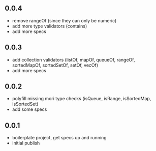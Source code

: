 ## 0.0.4
  - remove rangeOf (since they can only be numeric)
  - add more type validators (contains)
  - add more specs

## 0.0.3
  - add collection validators (listOf, mapOf, queueOf, rangeOf, sortedMapOf, sortedSetOf, setOf, vecOf)
  - add more specs

## 0.0.2
  - polyfill missing mori type checks (isQueue, isRange, isSortedMap, isSortedSet)
  - add some specs

## 0.0.1
  - boilerplate project, get specs up and running
  - initial publish
